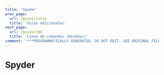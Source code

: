 ```yaml
---
title: 'Spyder'
prev_page:
  url: /guias/intro
  title: 'Guías adicionales'
next_page:
  url: /guias/cmd
  title: 'Línea de comandos (Windows)'
comment: "***PROGRAMMATICALLY GENERATED, DO NOT EDIT. SEE ORIGINAL FILES IN /content***"
---
```

# Spyder





